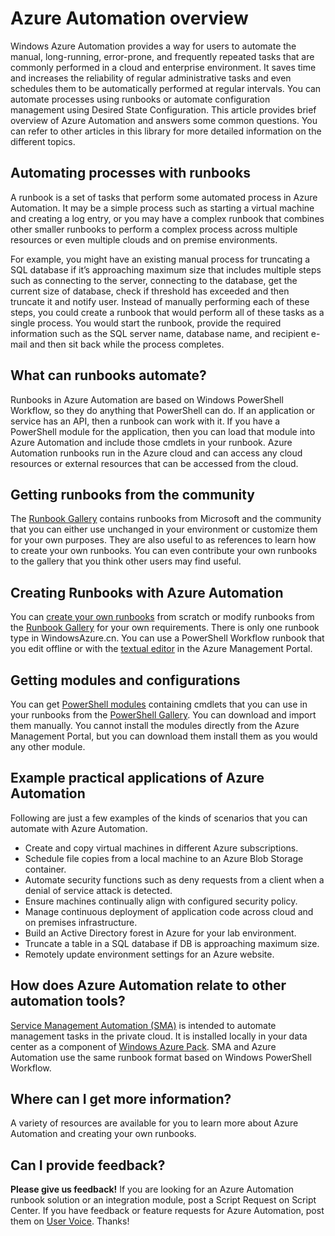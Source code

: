 <properties
	pageTitle="What is Azure Automation | Windows Azure"
	description="Learn what value Azure Automation provides and get answers to common questions so that you can get started in creating, using runbooks."
	services="automation"
	documentationCenter=""
	authors="bwren"
	manager="stevenka"
	editor=""/>

<tags
	ms.service="automation"
	ms.date="11/05/2015"
	wacn.date=""/>

# Azure Automation overview


Windows Azure Automation provides a way for users to automate the manual, long-running, error-prone, and frequently repeated tasks that are commonly performed in a cloud and enterprise environment. It saves time and increases the reliability of regular administrative tasks and even schedules them to be automatically performed at regular intervals. You can automate processes using runbooks or automate configuration management using Desired State Configuration. This article provides brief overview of Azure Automation and answers some common questions. You can refer to other articles in this library for more detailed information on the different topics.


## Automating processes with runbooks

A runbook is a set of tasks that perform some automated process in Azure Automation. It may be a simple process such as starting a virtual machine and creating a log entry, or you may have a complex runbook that combines other smaller runbooks to perform a complex process across multiple resources or even multiple clouds and on premise environments.  

For example, you might have an existing manual process for truncating a SQL database if it’s approaching maximum size that includes multiple steps such as connecting to the server, connecting to the database, get the current size of database, check if threshold has exceeded and then truncate it and notify user. Instead of manually performing each of these steps, you could create a runbook that would perform all of these tasks as a single process. You would start the runbook, provide the required information such as the SQL server name, database name, and recipient e-mail and then sit back while the process completes. 


## What can runbooks automate?

Runbooks in Azure Automation are based on Windows PowerShell Workflow, so they do anything that PowerShell can do. If an application or service has an API, then a runbook can work with it. If you have a PowerShell module for the application, then you can load that module into Azure Automation and include those cmdlets in your runbook. Azure Automation runbooks run in the Azure cloud and can access any cloud resources or external resources that can be accessed from the cloud. 


## Getting runbooks from the community

The [Runbook Gallery](http://msdn.microsoft.com/zh-cn/library/azure/dn781422.aspx) contains runbooks from Microsoft and the community that you can either use unchanged in your environment or customize them for your own purposes. They are also useful to as references to learn how to create your own runbooks. You can even contribute your own runbooks to the gallery that you think other users may find useful. 


## Creating Runbooks with Azure Automation 

You can [create your own runbooks](/documentation/articles/automation-creating-importing-runbook) from scratch or modify runbooks from the [Runbook Gallery](http://msdn.microsoft.com/zh-cn/library/azure/dn781422.aspx) for your own requirements. There is only one runbook type in WindowsAzure.cn. You can use a PowerShell Workflow runbook that you edit offline or with the [textual editor](http://msdn.microsoft.com/zh-cn/library/azure/dn879137.aspx) in the Azure Management Portal.

## Getting modules and configurations 

You can get [PowerShell modules](/documentation/articles/automation-runbook-gallery#modules-in-powershell-gallery) containing cmdlets that you can use in your runbooks from the [PowerShell Gallery](http://www.powershellgallery.com/). You can download and import them manually. You cannot install the modules directly from the Azure Management Portal, but you can download them install them as you would any other module. 


## Example practical applications of Azure Automation 

Following are just a few examples of the kinds of scenarios that you can automate with Azure Automation. 

* Create and copy virtual machines in different Azure subscriptions. 
* Schedule file copies from a local machine to an Azure Blob Storage container. 
* Automate security functions such as deny requests from a client when a denial of service attack is detected. 
* Ensure machines continually align with configured security policy.
* Manage continuous deployment of application code across cloud and on premises infrastructure. 
* Build an Active Directory forest in Azure for your lab environment. 
* Truncate a table in a SQL database if DB is approaching maximum size. 
* Remotely update environment settings for an Azure website. 


## How does Azure Automation relate to other automation tools?

[Service Management Automation (SMA)](http://technet.microsoft.com/zh-cn/library/dn469260.aspx) is intended to automate management tasks in the private cloud. It is installed locally in your data center as a component of [Windows Azure Pack](https://www.microsoft.com/server-cloud/). SMA and Azure Automation use the same runbook format based on Windows PowerShell Workflow.

## Where can I get more information? 

A variety of resources are available for you to learn more about Azure Automation and creating your own runbooks. 

## Can I provide feedback? 

**Please give us feedback!** If you are looking for an Azure Automation runbook solution or an integration module, post a Script Request on Script Center. If you have feedback or feature requests for Azure Automation, post them on [User Voice](/product-feedback). Thanks! 


